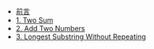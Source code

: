 * [前言](README.md)
* [1. Two Sum](md/001_Two_Sum.md)
* [2. Add Two Numbers](md/002_Add_Two_Numbers.md)
* [3. Longest Substring Without Repeating](md/003_Longest_Substring_Without_Repeating.md)








